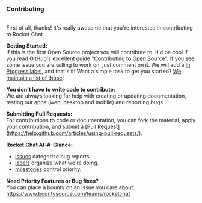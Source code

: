 ### Contributing
----
First of all, thanks! It's really awesome that you're interested in contributing to Rocket Chat.

**Getting Started:**  
If this is the first Open Source project you will contribute to, it'd be cool if you read GitHub's excellent guide ["Contributing to Open Source"](https://guides.github.com/activities/contributing-to-open-source/).
If you see some issue you are willing to work on, just comment on it. We will add a [In Progress label](https://github.com/RocketChat/Rocket.Chat/labels/stat%3A%20in%20progress), and that's it! Want a simple task to get you started? [We maintain a list of those](https://github.com/RocketChat/Rocket.Chat/labels/contrib%3A%20easy)!

**You don't have to write code to contribute:**  
We are always looking for help with creating or updating documentation, testing our apps (web, desktop and mobile) and reporting bugs. 

**Submitting Pull Requests:**  
For contributions to code or documentation, you can fork the material, apply your contribution, and submit a [Pull Request] (https://help.github.com/articles/using-pull-requests/).

**Rocket.Chat At-A-Glance:**
* [issues](https://github.com/RocketChat/Rocket.Chat/issues) categorize bug reports. 
* [labels](https://github.com/RocketChat/Rocket.Chat/labels) organize what we're doing. 
* [milestones](https://github.com/RocketChat/Rocket.Chat/milestones) control priority.

**Need Priority Features or Bug fixes?**   
You can place a bounty on an issue you care about: https://www.bountysource.com/teams/rocketchat
